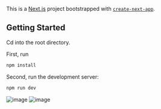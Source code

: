 This is a [Next.js](https://nextjs.org/) project bootstrapped with [`create-next-app`](https://github.com/vercel/next.js/tree/canary/packages/create-next-app).

## Getting Started

Cd into the root directory.

First, run 

```bash
npm install
```

Second, run the development server: 

```bash
npm run dev

```

![image](https://github.com/dion-pham/shofeur-takehome-dion-pham/assets/68131808/0756a437-311a-4837-a494-f735ecc8ff19)
![image](https://github.com/dion-pham/shofeur-takehome-dion-pham/assets/68131808/31617cd8-9880-4a04-906e-8c06e861490d)


